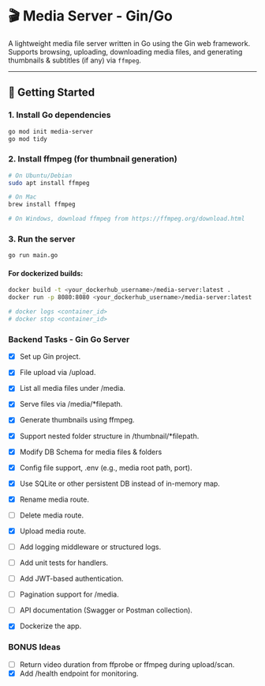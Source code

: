 # 🎬 Media Server - Gin/Go

A lightweight media file server written in Go using the Gin web framework.  
Supports browsing, uploading, downloading media files, and generating thumbnails & subtitles (if any) via `ffmpeg`.

---

## 🚀 Getting Started

### 1. Install Go dependencies

```bash
go mod init media-server
go mod tidy
```

### 2. Install ffmpeg (for thumbnail generation)

```bash
# On Ubuntu/Debian
sudo apt install ffmpeg

# On Mac
brew install ffmpeg

# On Windows, download ffmpeg from https://ffmpeg.org/download.html
```

### 3. Run the server

```bash
go run main.go
```

#### For dockerized builds:

```bash
docker build -t <your_dockerhub_username>/media-server:latest .
docker run -p 8080:8080 <your_dockerhub_username>/media-server:latest

# docker logs <container_id>
# docker stop <container_id>
```

### Backend Tasks - Gin Go Server

- [x] Set up Gin project.
- [x] File upload via /upload.
- [x] List all media files under /media.
- [x] Serve files via /media/\*filepath.
- [x] Generate thumbnails using ffmpeg.
- [x] Support nested folder structure in /thumbnail/\*filepath.
- [x] Modify DB Schema for media files & folders
- [x] Config file support, .env (e.g., media root path, port).
- [x] Use SQLite or other persistent DB instead of in-memory map.
- [x] Rename media route.

- [ ] Delete media route.
- [x] Upload media route.

- [ ] Add logging middleware or structured logs.
- [ ] Add unit tests for handlers.
- [ ] Add JWT-based authentication.
- [ ] Pagination support for /media.
- [ ] API documentation (Swagger or Postman collection).
- [x] Dockerize the app.

### BONUS Ideas

- [ ] Return video duration from ffprobe or ffmpeg during upload/scan.
- [x] Add /health endpoint for monitoring.
